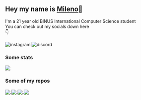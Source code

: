 ## Hey my name is [Mileno](https://milenovaldo.me)👋
I'm a 21 year old BINUS International Computer Science student
<br>
You can check out my socials down here 
<br>
👇 <br><br>
![instagram](https://img.shields.io/static/v1?logo=instagram&label=instagram&message=milenovaldo&color=E4405F&link=https://instagram.com/milenovaldo) ![discord](https://img.shields.io/static/v1?logo=discord&label=discord&message=itsr1p%236969&color=7289DA) 
### Some stats
<a href="https://github.com/milenovaldo">
  <img align="center" src="https://github-readme-stats.vercel.app/api/top-langs/?username=milenovaldo&layout=compact&theme=default" />
</a>

### Some of my repos
<a href="https://github.com/milenovaldo/binus-discord-bot">
  <img align="center" src="https://github-readme-stats.vercel.app/api/pin/?username=milenovaldo&repo=binus-discord-bot&theme=default" />
</a> 
<a href="https://github.com/milenovaldo/java-password-manager">
  <img align="center" src="https://github-readme-stats.vercel.app/api/pin/?username=milenovaldo&repo=java-password-manager&theme=default" />
</a> 
<a href="https://github.com/milenovaldo/number-converter-web">
  <img align="center" src="https://github-readme-stats.vercel.app/api/pin/?username=milenovaldo&repo=number-converter-web" />
</a>
<a href="https://github.com/milenovaldo/node-weather-app">
  <img align="center" src="https://github-readme-stats.vercel.app/api/pin/?username=milenovaldo&repo=node-weather-app" />
</a>
